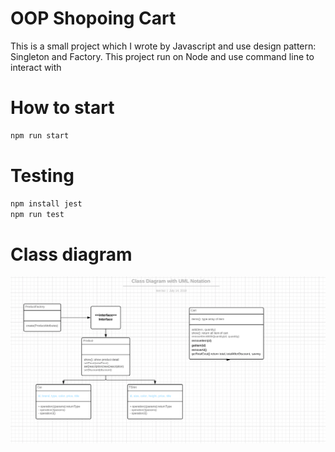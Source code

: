 # OOP Shopoing Cart
This is a small project which I wrote by Javascript and use design pattern: Singleton and Factory.
This project run on Node and use command line to interact with

# How to start

```bash
npm run start
```

# Testing 

```bash
npm install jest
npm run test
```

# Class diagram

![diagram](diagram.png)